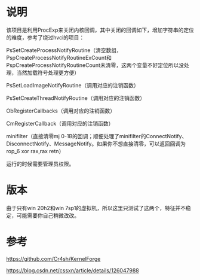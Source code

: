 # 说明

该项目是利用ProcExp来关闭内核回调，其中关闭的回调如下，增加字符串的定位的难度，参考了绕过hvci的项目：

PsSetCreateProcessNotifyRoutine（清空数组，PspCreateProcessNotifyRoutineExCount和PspCreateProcessNotifyRoutineCount未清零，这两个变量不好定位所以没处理，当然加载符号处理更方便）

PsSetLoadImageNotifyRoutine（调用对应的注销函数）

PsSetCreateThreadNotifyRoutine（调用对应的注销函数）

ObRegisterCallbacks（调用对应的注销函数）

CmRegisterCallback（调用对应的注销函数）

minifilter（直接清零mj 0-1B的回调；顺便处理了minifilter的ConnectNotify、DisconnectNotify、MessageNotify。如果你不想直接清零，可以返回回调为rop_6 xor rax,rax retn）

运行的时候需要管理员权限。

# 版本

由于只有win 20h2和win 7sp1的虚拟机，所以这里只测试了这两个，特征并不稳定，可能需要你自己稍微改改。

# 参考

https://github.com/Cr4sh/KernelForge

https://blog.csdn.net/cssxn/article/details/126047988